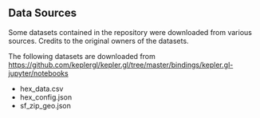 ## Data Sources

Some datasets contained in the repository were downloaded from various sources. Credits to the original owners of the datasets.

The following datasets are downloaded from https://github.com/keplergl/kepler.gl/tree/master/bindings/kepler.gl-jupyter/notebooks

-   hex_data.csv
-   hex_config.json
-   sf_zip_geo.json

